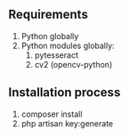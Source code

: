 ## Requirements
1. Python globally
2. Python modules globally:
    1. pytesseract
    2. cv2 (opencv-python)

## Installation process

1. composer install
2. php artisan key:generate